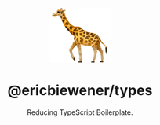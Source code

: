 <p align="center"><img src="./logo.png" width="128" height="112" align="center" /></p>
<h1 align="center">@ericbiewener/types</h1>

<p align="center">
  Reducing TypeScript Boilerplate. 
</p>
<br />

